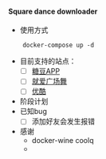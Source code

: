#### Square dance downloader

* 使用方式
``` shell
    docker-compose up -d
```
* 目前支持的站点：
    - [ ] [糖豆APP](share.tangdou.com)
    - [ ] [就爱广场舞](m.9igcw.com)
    - [ ] [优酷]()
* 阶段计划
* 已知bug
    - [ ] 添加好友会发生报错
* 感谢
    * docker-wine coolq 
    * 